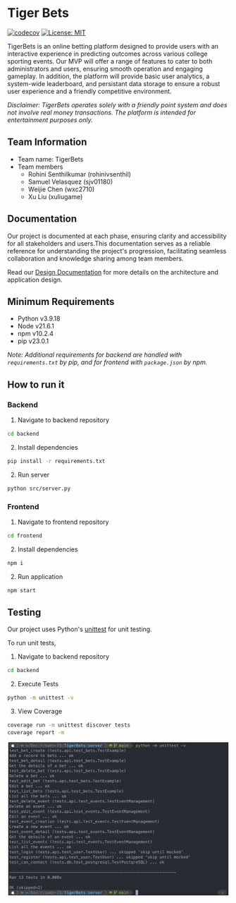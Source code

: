 # Tiger Bets

[![codecov](https://codecov.io/gh/SWEN-732-G3/TigerBets/graph/badge.svg?token=MGD5UEG2OE)](https://codecov.io/gh/SWEN-732-G3/TigerBets) [![License: MIT](https://img.shields.io/badge/License-MIT-yellow.svg)](https://opensource.org/licenses/MIT)

TigerBets is an online betting platform designed to provide users with an interactive experience in predicting outcomes across various college sporting events. Our MVP will offer a range of features to cater to both administrators and users, ensuring smooth operation and engaging gameplay. In addition, the platform will provide basic user analytics, a system-wide leaderboard, and persistant data storage to ensure a robust user experience and a friendly competitive environment.

_Disclaimer: TigerBets operates solely with a friendly point system and does not involve real money transactions. The platform is intended for entertainment purposes only._


## Team Information
* Team name: TigerBets
* Team members
  * Rohini Senthilkumar (rohinivsenthil)
  * Samuel Velasquez (sjv01180)
  * Weijie Chen (wxc2710)
  * Xu Liu (xuliugame)


## Documentation

Our project is documented at each phase, ensuring clarity and accessibility for all stakeholders and users.This documentation serves as a reliable reference for understanding the project's progression, facilitating seamless collaboration and knowledge sharing among team members.

Read our [Design Documentation](https://github.com/SWEN-732-G3/TigerBets/blob/main/docs/DesignDoc.md) for more details on the architecture and application design.


## Minimum Requirements

- Python v3.9.18
- Node v21.6.1
- npm v10.2.4
- pip v23.0.1

_Note: Additional requirements for backend are handled with `requirements.txt` by pip, and for frontend with `package.json` by npm._

## How to run it

### Backend

1. Navigate to backend repository
```bash
cd backend
```

2. Install dependencies
```bash
pip install -r requirements.txt
```

2. Run server
```bash
python src/server.py
```

### Frontend

1. Navigate to frontend repository
```bash
cd frontend
```

2. Install dependencies
```bash
npm i
```

2. Run application
```bash
npm start
```

## Testing

Our project uses Python's [unittest](https://docs.python.org/3/library/unittest.html) for unit testing. 

To run unit tests,

1. Navigate to backend repository
```bash
cd backend
```

2. Execute Tests
```bash
python -m unittest -v
```

3. View Coverage
```bash
coverage run -m unittest discover tests
coverage report -m
```

<center><img src="%2Fassets%2Ftesting.png" width="500"></center>

